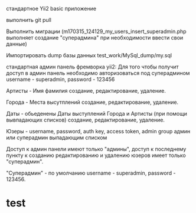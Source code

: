 стандартное Yii2 basic приложение

выполнить git pull

Выполнить миграции (m170315_124129_my_users_insert_superadmin.php выполняет создание "суперадмина" 
при необходимости ввести свои данные)

Импортировать dump базы данных test_work/MySql_dump/my.sql

стандартная админ панель фремворка yii2: Для того чтобы получит доступ в админ панель необходимо авторизоваться под суперадмином username - superadmin, password - 123456
 
Артисты - Имя фамилия создание, редактирование, удаление.

Города - Места высутплений создание, редактирование, удаление.

Даты - обьеденены Даты выступлений Города и Артисты (при помощи вывпадающих списков) создание, редактирование, удаление.

Юзеры -  username, password, auth key, access token,  admin group админ или суперадмин выпадающим списком 

Доступ к админ панели имеют только "админы", доступ к последнему пункту к созданию редактированию и удалению
юзеров имеет только "суперадмин".

"Суперадмин" - по умолчанию username - superadmin, password - 123456. 
# test
